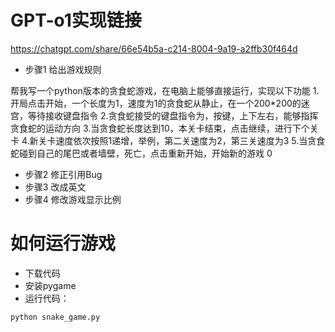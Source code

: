 # GPT-o1实现链接

https://chatgpt.com/share/66e54b5a-c214-8004-9a19-a2ffb30f464d
- 步骤1 给出游戏规则

帮我写一个python版本的贪食蛇游戏，在电脑上能够直接运行，实现以下功能
1.开局点击开始，一个长度为1，速度为1的贪食蛇从静止，在一个200*200的迷宫，等待接收键盘指令
2.贪食蛇接受的键盘指令为，按键，上下左右，能够指挥贪食蛇的运动方向
3.当贪食蛇长度达到10，本关卡结束，点击继续，进行下个关卡
4.新关卡速度依次按照1递增，举例，第二关速度为2，第三关速度为3
5.当贪食蛇碰到自己的尾巴或者墙壁，死亡，点击重新开始，开始新的游戏
0
- 步骤2 修正引用Bug
- 步骤3 改成英文
- 步骤4 修改游戏显示比例

# 如何运行游戏

- 下载代码
- 安装pygame
- 运行代码： 
```
python snake_game.py
```


